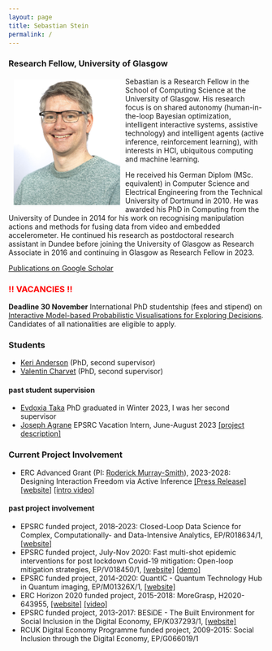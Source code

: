 ```yaml
---
layout: page
title: Sebastian Stein
permalink: /
---
```


### Research Fellow, University of Glasgow

<img src="./img/sstein_2022.jpg" alt-text="Sebastian Stein" width="210px" align="left" vspace="5px" hspace="10px"/> Sebastian is a Research Fellow in the School of Computing Science at the University of Glasgow. His research focus is on shared autonomy (human-in-the-loop Bayesian optimization, intelligent interactive systems, assistive technology) and intelligent agents (active inference, reinforcement learning), with interests in HCI, ubiquitous computing and machine learning.

He received his German Diplom (MSc. equivalent) in Computer Science and Electrical Engineering from the Technical University of Dortmund in 2010. He was awarded his PhD in Computing from the University of Dundee in 2014 for his work on recognising manipulation actions and methods for fusing data from video and embedded accelerometer. He continued his research as postdoctoral research assistant in Dundee before joining the University of Glasgow as Research Associate in 2016 and continuing in Glasgow as Research Fellow in 2023.

[Publications on Google Scholar](https://scholar.google.com/citations?user=Lr28ImIAAAAJ)

### <span style="color:red">!! VACANCIES !!</span>

**Deadline 30 November** International PhD studentship (fees and stipend) on [Interactive Model-based Probabilistic Visualisations for Exploring Decisions](https://www.findaphd.com/phds/project/phd-in-computing-science-interactive-model-based-probabilistic-visualisations-for-exploring-decisions/?p159667). Candidates of all nationalities are eligible to apply.


### Students
 - [Keri Anderson](https://twitter.com/KeriAnderson_) (PhD, second supervisor)
 - [Valentin Charvet](https://www.dcs.gla.ac.uk/~valentin/aboutme/) (PhD, second supervisor)

 #### past student supervision
  - [Evdoxia Taka](http://www.dcs.gla.ac.uk/~evdoxia/) PhD graduated in Winter 2023, I was her second supervisor
  - [Joseph Agrane](https://www.linkedin.com/in/joseph-agrane-5aa916213/) EPSRC Vacation Intern, June-August 2023 [[project description]](https://www.gla.ac.uk/colleges/scienceengineering/students/epsrcvacationinternships2023/anevaluationofmodel-basedmethodsforcontrolindriverlessracing/)
 
### Current Project Involvement
 - ERC Advanced Grant (PI: [Roderick Murray-Smith](http://www.dcs.gla.ac.uk/~rod/)), 2023-2028:  Designing Interaction Freedom via Active Inference [[Press Release]](https://www.gla.ac.uk/news/headline_933340_en.html) [[website]](https://difai-project.org/) [[intro video]](https://www.youtube.com/watch?v=cMV89ojnfxk)
 
#### past project involvement
 - EPSRC funded project, 2018-2023: Closed-Loop Data Science for Complex, Computationally- and Data-Intensive Analytics, EP/R018634/1, [[website]](https://www.gla.ac.uk/schools/computing/research/researchsections/ida-section/closedloop/)
 - EPSRC funded project, July-Nov 2020: Fast multi-shot epidemic interventions for post lockdown Covid-19 mitigation: Open-loop mitigation strategies, EP/V018450/1, [[website]](http://www.dcs.gla.ac.uk/~rod/covid/default.htm) [[demo]](http://samoa.dcs.gla.ac.uk/covid19dashboard/2020_10_06_group_siqr)
 - EPSRC funded project, 2014-2020: QuantIC - Quantum Technology Hub in Quantum imaging, EP/M01326X/1, [[website]](https://quantic.ac.uk)
 - ERC Horizon 2020 funded project, 2015-2018: MoreGrasp, H2020-643955, [[website]](http://www.moregrasp.eu) [[video]](https://www.youtube.com/watch?v=MH9SMgIatGI)
 - EPSRC funded project, 2013-2017: BESiDE - The Built Environment for Social Inclusion in the Digital Economy, EP/K037293/1, [[website]](https://www.beside.ac.uk)
 - RCUK Digital Economy Programme funded project, 2009-2015: Social Inclusion through the Digital Economy, EP/G066019/1 
